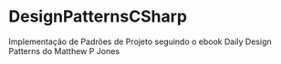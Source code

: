 # DesignPatternsCSharp
Implementação de Padrões de Projeto seguindo o ebook Daily Design Patterns do Matthew P Jones
